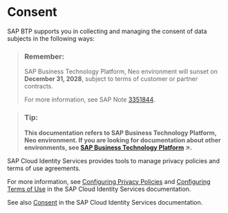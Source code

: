 <!-- loio419c135cde8845cbbc829ab64ddab0db -->

# Consent

SAP BTP supports you in collecting and managing the consent of data subjects in the following ways:



> ### Remember:  
> SAP Business Technology Platform, Neo environment will sunset on **December 31, 2028**, subject to terms of customer or partner contracts.
> 
> For more information, see SAP Note [3351844](https://me.sap.com/notes/3351844).

> ### Tip:  
> **This documentation refers to SAP Business Technology Platform, Neo environment. If you are looking for documentation about other environments, see [SAP Business Technology Platform](https://help.sap.com/viewer/65de2977205c403bbc107264b8eccf4b/Cloud/en-US/6a2c1ab5a31b4ed9a2ce17a5329e1dd8.html "SAP Business Technology Platform (SAP BTP) is an integrated offering comprised of four technology portfolios: database and data management, application development and integration, analytics, and intelligent technologies. The platform offers users the ability to turn data into business value, compose end-to-end business processes, and build and extend SAP applications quickly.") :arrow_upper_right:.**



SAP Cloud Identity Services provides tools to manage privacy policies and terms of use agreements.

For more information, see [Configuring Privacy Policies](https://help.sap.com/viewer/6d6d63354d1242d185ab4830fc04feb1/Cloud/en-US/ed48466d770f4519aa23bba754851fbd.html) and [Configuring Terms of Use](https://help.sap.com/viewer/6d6d63354d1242d185ab4830fc04feb1/Cloud/en-US/61d3a864fc0544498627e5554bc929d9.html) in the SAP Cloud Identity Services documentation.

See also [Consent](https://help.sap.com/viewer/6d6d63354d1242d185ab4830fc04feb1/Cloud/en-US/8a817989f7ae45b7bc47ab911cb0570c.html) in the SAP Cloud Identity Services documentation.

